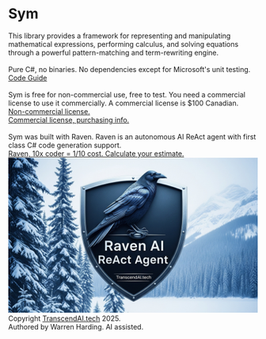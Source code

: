 # Sym
This library provides a framework for representing and manipulating mathematical expressions, performing calculus, and solving equations through a powerful pattern-matching and term-rewriting engine.</br>
</br>
Pure C#, no binaries. No dependencies except for Microsoft's unit testing.
</br>
[Code Guide](CodeGuide.md)</br>
</br>
Sym is free for non-commercial use, free to test. You need a commercial license to use it commercially. A commercial license is $100 Canadian.</br>
[Non-commercial license.](License.txt)</br>
[Commercial license, purchasing info.](https://transcendai.tech/paylanding.html)</br>
</br>
Sym was built with Raven. Raven is an autonomous AI ReAct agent with first class C# code generation support.</br>
[Raven, 10x coder = 1/10 cost. Calculate your estimate.](https://transcendai.tech)</br>
![AI Image](RavenTextA.jpg)
</br>
Copyright [TranscendAI.tech](https://TranscendAI.tech) 2025.<br>
Authored by Warren Harding. AI assisted.</br>
